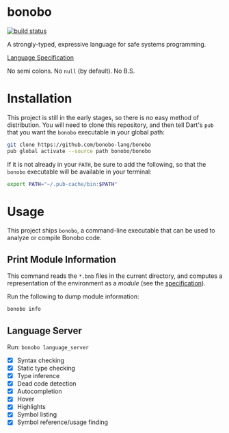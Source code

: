 # bonobo
[![build status](https://travis-ci.org/bonobo-lang/bonobo.svg?branch=master)](https://travis-ci.org/bonobo-lang/bonobo)

A strongly-typed, expressive language for safe systems programming.

[Language Specification](spec/README.md)

No semi colons.
No `null` (by default).
No B.S.

# Installation
This project is still in the early stages, so there is no easy method of distribution.
You will need to clone this repository, and then tell Dart's `pub` that you want the
`bonobo` executable in your global path:

```bash
git clone https://github.com/bonobo-lang/bonobo
pub global activate --source path bonobo/bonobo
```

If it is not already in your `PATH`, be sure to add the following, so that the `bonobo`
executable will be available in your terminal:

```bash
export PATH="~/.pub-cache/bin:$PATH"
```

# Usage
This project ships `bonobo`, a command-line executable that can be used to analyze or
compile Bonobo code.

## Print Module Information
This command reads the `*.bnb` files in the current directory, and computes a representation
of the environment as a *module* (see the [specification](spec/README.md#relation-to-modules)).

Run the following to dump module information:

```bash
bonobo info
```

## Language Server

Run:
`bonobo language_server`

* [x] Syntax checking
* [x] Static type checking
* [x] Type inference
* [x] Dead code detection
* [x] Autocompletion
* [x] Hover
* [x] Highlights
* [x] Symbol listing
* [x] Symbol reference/usage finding
